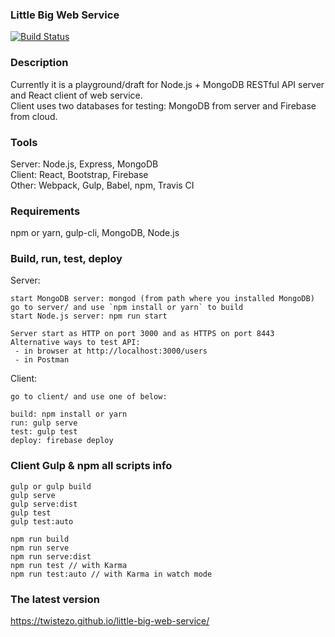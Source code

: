 ### Little Big Web Service 
[![Build Status](https://travis-ci.org/twistezo/little-big-web-service.svg?branch=master)](https://travis-ci.org/twistezo/little-big-web-service)

### Description
Currently it is a playground/draft for Node.js + MongoDB RESTful API server and React client of web service.<br/>
Client uses two databases for testing: MongoDB from server and Firebase from cloud.

### Tools
Server: Node.js, Express, MongoDB<br/>
Client: React, Bootstrap, Firebase<br/>
Other: Webpack, Gulp, Babel, npm, Travis CI

### Requirements
npm or yarn, gulp-cli, MongoDB, Node.js

### Build, run, test, deploy
Server:<br/>
```
start MongoDB server: mongod (from path where you installed MongoDB)
go to server/ and use `npm install or yarn` to build
start Node.js server: npm run start

Server start as HTTP on port 3000 and as HTTPS on port 8443
Alternative ways to test API: 
 - in browser at http://localhost:3000/users 
 - in Postman

```
Client:<br/>
```
go to client/ and use one of below:

build: npm install or yarn
run: gulp serve
test: gulp test
deploy: firebase deploy
```

### Client Gulp & npm all scripts info
```
gulp or gulp build
gulp serve
gulp serve:dist
gulp test
gulp test:auto

npm run build
npm run serve
npm run serve:dist
npm run test // with Karma
npm run test:auto // with Karma in watch mode
```

### The latest version
https://twistezo.github.io/little-big-web-service/